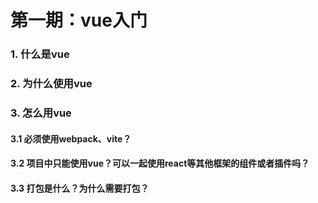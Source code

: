 # 第一期：vue入门



### 1. 什么是vue



### 2. 为什么使用vue



### 3. 怎么用vue



#### 3.1 必须使用webpack、vite？



#### 3.2 项目中只能使用vue？可以一起使用react等其他框架的组件或者插件吗？



#### 3.3 打包是什么？为什么需要打包？